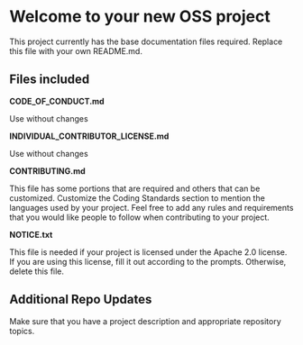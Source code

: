 # Welcome to your new OSS project

This project currently has the base documentation files required.  Replace this
file with your own README.md.

## Files included

**CODE_OF_CONDUCT.md**

Use without changes

**INDIVIDUAL_CONTRIBUTOR_LICENSE.md**

Use without changes

**CONTRIBUTING.md**

This file has some portions that are required and others that can be customized.
Customize the Coding Standards section to mention the languages used by your project.
Feel free to add any rules and requirements that you would like people to follow
when contributing to your project.

**NOTICE.txt**

This file is needed if your project is licensed under the Apache 2.0 license.  
If you are using this license, fill it out according to the prompts.  Otherwise,
delete this file.

## Additional Repo Updates

Make sure that you have a project description and appropriate repository topics.
